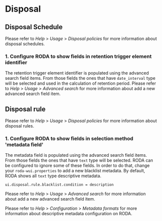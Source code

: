 # Disposal 

## Disposal Schedule

Please refer to *Help* > *Usage* > *Disposal policies* for more information about disposal schedules. 

### 1. Configure RODA to show fields in retention trigger element identifier

The retention trigger element identifier is populated using the advanced search field items. From those fields the ones that have `date_interval` type will be selected and used in the calculation of retention period.
Please refer to *Help* > *Usage* > *Advanced search* for more information about add a new advanced search field item. 

## Disposal rule

Please refer to *Help* > *Usage* > *Disposal policies* for more information about disposal rules. 

### 1. Configure RODA to show fields in selection method 'metadata field'

The metadata field is populated using the advanced search field items. From those fields the ones that have `text` type will be selected. RODA can be configured to ignore some of these fields. In order to do that, change your `roda-wui.properties` to add a new blacklist metadata. By default, RODA shows all `text` type descriptive metadata.

```javaproperties
ui.disposal.rule.blacklist.condition = description
```

Please refer to *Help* > *Usage* > *Advanced search* for more information about add a new advanced search field item.

Please refer to *Help* > *Configuration* > *Metadata formats* for more information about descriptive metadata configuration on RODA.
